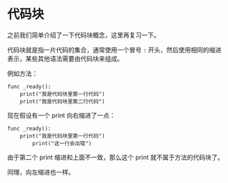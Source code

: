 # 代码块

之前我们简单介绍了一下代码块概念，这里再复习一下。

代码块就是指一片代码的集合，通常使用一个冒号 `:` 开头，然后使用相同的缩进表示，某些其他语法需要由代码块来组成。

例如方法：

```gdscript
func _ready():
    print("我是代码块里第一行代码")
    print("我是代码块里第二行代码")
```

现在假设有一个 print 向右缩进了一点：

```gdscript
func _ready():
    print("我是代码块里第一行代码")
        print("这一行会出错")
```

由于第二个 print 缩进和上面不一致，那么这个 print 就不属于方法的代码块了。

同理，向左缩进也一样。
